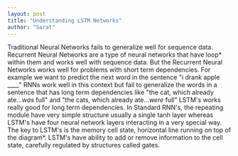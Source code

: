```yaml
---
layout: post
title: "Understanding LSTM Networks"
author: "Sarat"
---
```


Traditional Neural Networks fails to generalize well for sequence data. Recurrent Neural Networks are a type of neural networks that have loop* within them and works well with sequence data. 
But the Recurrent Neural Networks works well for problems with short term dependencies. For example we want to predict the next word in the sentence "i drank apple ____" RNNs work well in this context but fail to generalize the words in a sentence that has long term dependencies like "the cat, which already ate...*was* full" and "the cats, which already ate...*were* full"
LSTM's works really good for long term dependencies. In Standard RNN's, the repeating module have very simple structure usually a single tanh layer whereas LSTM's have four neural network layers interacting in a very special way. The key to LSTM's is the memory cell state, horizontal line running on top of the diagram*.
LSTM's have ability to add or remove information to the cell state, carefully regulated by structures called gates.